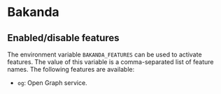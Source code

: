 # Bakanda

## Enabled/disable features

The environment variable `BAKANDA_FEATURES` can be used to activate features.
The value of this variable is a comma-separated list of feature names.
The following features are available:

- `og`: Open Graph service.
